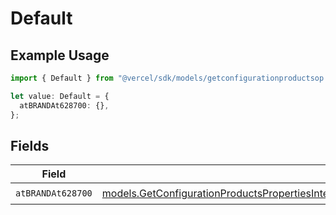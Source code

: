 # Default

## Example Usage

```typescript
import { Default } from "@vercel/sdk/models/getconfigurationproductsop.js";

let value: Default = {
  atBRANDAt628700: {},
};
```

## Fields

| Field                                                                                                                                                                                                                                                                      | Type                                                                                                                                                                                                                                                                       | Required                                                                                                                                                                                                                                                                   | Description                                                                                                                                                                                                                                                                |
| -------------------------------------------------------------------------------------------------------------------------------------------------------------------------------------------------------------------------------------------------------------------------- | -------------------------------------------------------------------------------------------------------------------------------------------------------------------------------------------------------------------------------------------------------------------------- | -------------------------------------------------------------------------------------------------------------------------------------------------------------------------------------------------------------------------------------------------------------------------- | -------------------------------------------------------------------------------------------------------------------------------------------------------------------------------------------------------------------------------------------------------------------------- |
| `atBRANDAt628700`                                                                                                                                                                                                                                                          | [models.GetConfigurationProductsPropertiesIntegrationsResponse200ApplicationJSONResponseBodyProductsMetadataSchemaAtBRANDAt628700](../models/getconfigurationproductspropertiesintegrationsresponse200applicationjsonresponsebodyproductsmetadataschemaatbrandat628700.md) | :heavy_check_mark:                                                                                                                                                                                                                                                         | N/A                                                                                                                                                                                                                                                                        |